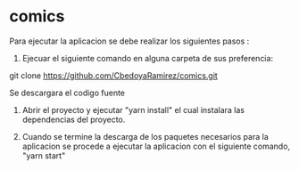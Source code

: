 # comics

Para ejecutar la aplicacion se debe realizar los siguientes pasos :

1) Ejecuar el siguiente comando en alguna carpeta de sus preferencia:

git clone https://github.com/CbedoyaRamirez/comics.git

Se descargara el codigo fuente

1) Abrir el proyecto y ejecutar "yarn install" el cual instalara las dependencias del proyecto.

2) Cuando se termine la descarga de los paquetes necesarios para la aplicacion se procede a ejecutar la aplicacion con el siguiente comando, "yarn start"
